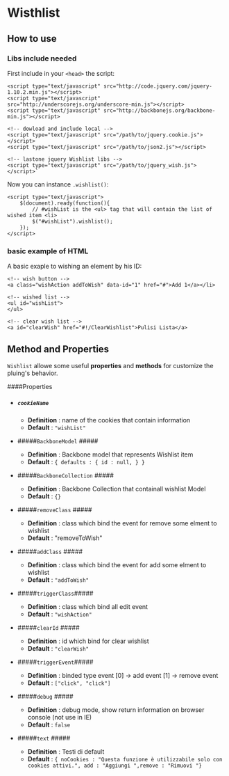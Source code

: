 Wisthlist
==========

How to use
----------

### Libs include needed


First include in your `<head>` the script:

	<script type="text/javascript" src="http://code.jquery.com/jquery-1.10.2.min.js"></script>
	<script type="text/javascript" src="http://underscorejs.org/underscore-min.js"></script>
	<script type="text/javascript" src="http://backbonejs.org/backbone-min.js"></script>
	
	<!-- dowload and include local -->
	<script type="text/javascript" src="/path/to/jquery.cookie.js"></script>
	<script type="text/javascript" src="/path/to/json2.js"></script>
	
	<!-- lastone jquery Wishlist libs -->
	<script type="text/javascript" src="/path/to/jquery_wish.js"></script>`

Now you can instance `.wishlist()`: 

	<script type="text/javascript">
		$(document).ready(function(){
			// #wishList is the <ul> tag that will contain the list of wished item <li>
			$("#wishList").wishlist();
		});
	</script>

### basic example of HTML

A basic exaple to wishing an element by his ID:

	<!-- wish button -->
	<a class="wishAction addToWish" data-id="1" href="#">Add 1</a></li>
	
	<!-- wished list -->
	<ul id="wishList">
	</ul>
	
	<!-- clear wish list -->
	<a id="clearWish" href="#!/ClearWishlist">Pulisi Lista</a>

Method and Properties
---------

`Wishlist` allowe some useful **properties** and **methods** for customize the pluing's behavior.

####Properties
* ##### `cookieName` #####

	+ **Definition** : name of the cookies that contain information
	+ **Default** : `"wishList"`

* #####`BackboneModel` #####

	+ **Definition** : Backbone model that represents Wishlist item
	+ **Default** :  `{ defaults : { id : null, } }`

* #####`BackboneCollection` #####

	+ **Definition** : Backbone Collection that containall wishlist Model
	+ **Default** :  `{}`

* #####`removeClass` #####

	+ **Definition** : class which bind the event for remove some elment to wishlist
	+ **Default** :  "removeToWish"

* #####`addClass` #####

	+ **Definition** : class which bind the event for add some elment to wishlist
	+ **Default** :  `"addToWish"`

* #####`triggerClass`#####

	+ **Definition** : class which bind all edit event
	+ **Default** :  `"wishAction"`

* #####`clearId` #####

	+ **Definition** : id which bind for clear wishlist
	+ **Default** :  `"clearWish"`

* #####`triggerEvent`#####

	+ **Definition** : binded type event [0] -> add event [1] -> remove event
	+ **Default** :  `["click", "click"]`

* #####`debug` #####

	+ **Definition** : debug mode, show return information on browser console (not use in IE)
	+ **Default** :  `false`

* #####`text` #####

	+ **Definition** : Testi di default
	+ **Default** :  `{ noCookies : "Questa funzione è utilizzabile solo con cookies attivi.", add : "Aggiungi ",remove : "Rimuovi "}`

